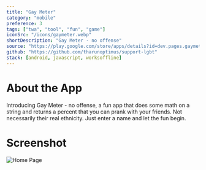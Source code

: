 ```yaml
---
title: "Gay Meter"
category: "mobile"
preference: 3
tags: ["twa", "tool", "fun", "game"]
iconSrc: "/icons/gaymeter.webp"
shortDescription: "Gay Meter - no offense"
source: "https://play.google.com/store/apps/details?id=dev.pages.gaymeter.twa"
github: "https://github.com/tharunoptimus/support-lgbt"
stack: [android, javascript, worksoffline]
---
```


# About the App

Introducing Gay Meter - no offense, a fun app that does some math on a string and returns a percent that you can prank with your friends. Not necessarily their real ethnicity. Just enter a name and let the fun begin.

# Screenshot

![Home Page](/screenshots/gaymeter.webp)